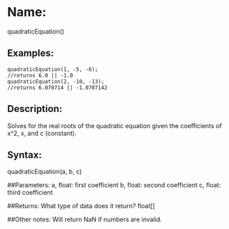 # Name: 
quadraticEquation()

## Examples:
```
quadraticEquation(1, -5, -6);
//returns 6.0 || -1.0
quadraticEquation(2, -10, -13);
//returns 6.070714 || -1.0707142
```

## Description:
Solves for the real roots of the quadratic equation given the coefficients of x^2, x, and c (constant).

## Syntax:
quadraticEquation(a, b, c)

##Parameters: 
a, float: first coefficient
b, float: second coefficient
c, float: third coefficient

##Returns:
What type of data does it return?
float[]

##Other notes:
Will return NaN if numbers are invalid.